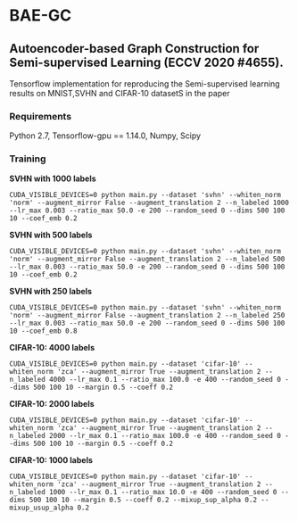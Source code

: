 # BAE-GC
## Autoencoder-based Graph Construction for Semi-supervised Learning (ECCV 2020 #4655).

Tensorflow implementation for reproducing the Semi-supervised learning results on MNIST,SVHN and CIFAR-10 datasetS in the paper



### Requirements

Python 2.7, Tensorflow-gpu == 1.14.0, Numpy, Scipy



### Training

**SVHN with 1000 labels**

```CUDA_VISIBLE_DEVICES=0 python main.py --dataset 'svhn' --whiten_norm 'norm' --augment_mirror False --augment_translation 2 --n_labeled 1000 --lr_max 0.003 --ratio_max 50.0 -e 200 --random_seed 0 --dims 500 100 10 --coef_emb 0.2```



**SVHN with 500 labels**

```CUDA_VISIBLE_DEVICES=0 python main.py --dataset 'svhn' --whiten_norm 'norm' --augment_mirror False --augment_translation 2 --n_labeled 500 --lr_max 0.003 --ratio_max 50.0 -e 200 --random_seed 0 --dims 500 100 10 --coef_emb 0.2```



**SVHN with 250 labels**

```CUDA_VISIBLE_DEVICES=0 python main.py --dataset 'svhn' --whiten_norm 'norm' --augment_mirror False --augment_translation 2 --n_labeled 250 --lr_max 0.003 --ratio_max 50.0 -e 200 --random_seed 0 --dims 500 100 10 --coef_emb 0.8```


**CIFAR-10: 4000 labels**

```CUDA_VISIBLE_DEVICES=0 python main.py --dataset 'cifar-10' --whiten_norm 'zca' --augment_mirror True --augment_translation 2 --n_labeled 4000 --lr_max 0.1 --ratio_max 100.0 -e 400 --random_seed 0 --dims 500 100 10 --margin 0.5 --coeff 0.2```

**CIFAR-10: 2000 labels**

```CUDA_VISIBLE_DEVICES=0 python main.py --dataset 'cifar-10' --whiten_norm 'zca' --augment_mirror True --augment_translation 2 --n_labeled 2000 --lr_max 0.1 --ratio_max 100.0 -e 400 --random_seed 0 --dims 500 100 10 --margin 0.5 --coeff 0.2```


**CIFAR-10: 1000 labels**

```CUDA_VISIBLE_DEVICES=0 python main.py --dataset 'cifar-10' --whiten_norm 'zca' --augment_mirror True --augment_translation 2 --n_labeled 1000 --lr_max 0.1 --ratio_max 10.0 -e 400 --random_seed 0 --dims 500 100 10 --margin 0.5 --coeff 0.2 --mixup_sup_alpha 0.2 --mixup_usup_alpha 0.2```
